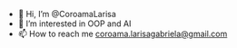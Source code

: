 - 👋 Hi, I’m @CoroamaLarisa
- 👀 I’m interested in OOP and AI 
- 📫 How to reach me coroama.larisagabriela@gmail.com

<!---
CoroamaLarisa/CoroamaLarisa is a ✨ special ✨ repository because its `README.md` (this file) appears on your GitHub profile.
You can click the Preview link to take a look at your changes.
--->
